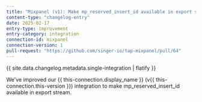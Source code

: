 ```yaml
---
title: "Mixpanel (v1): Make mp_reserved_insert_id available in export stream"
content-type: "changelog-entry"
date: 2025-02-17
entry-type: improvement
entry-category: integration
connection-id: mixpanel
connection-version: 1
pull-request: "https://github.com/singer-io/tap-mixpanel/pull/64"
---
```

{{ site.data.changelog.metadata.single-integration | flatify }}

We've improved our {{ this-connection.display_name }} (v{{ this-connection.this-version }}) integration to make mp_reserved_insert_id available in export stream.